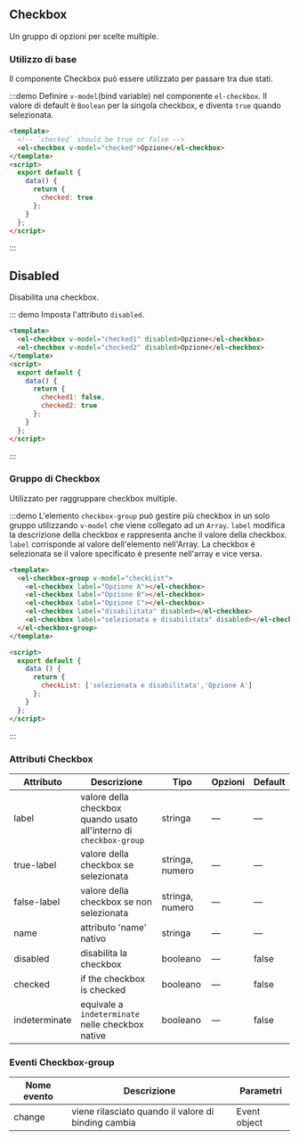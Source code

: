 <script>
  module.exports = {
    data() {
      return {
        checkList: ['selected and disabled','Option A'],
        // checkList2: ['Option A'],
        checked: true,
        checked1: false,
        checked2: true,
        isValid: 'valid'
      };
    }
  };
</script>

## Checkbox

Un gruppo di opzioni per scelte multiple.

### Utilizzo di base

Il componente Checkbox può essere utilizzato per passare tra due stati.

:::demo Definire `v-model`(bind variable) nel componente `el-checkbox`. Il valore di default è `Boolean` per la singola checkbox, e diventa `true` quando selezionata.

```html
<template>
  <!-- `checked` should be true or false -->
  <el-checkbox v-model="checked">Opzione</el-checkbox>
</template>
<script>
  export default {
    data() {
      return {
        checked: true
      };
    }
  };
</script>
```
:::

## Disabled

Disabilita una checkbox.

::: demo Imposta l'attributo `disabled`.

```html
<template>
  <el-checkbox v-model="checked1" disabled>Opzione</el-checkbox>
  <el-checkbox v-model="checked2" disabled>Opzione</el-checkbox>
</template>
<script>
  export default {
    data() {
      return {
        checked1: false,
        checked2: true
      };
    }
  };
</script>
```
:::

### Gruppo di Checkbox
Utilizzato per raggruppare checkbox multiple.

:::demo L'elemento `checkbox-group` può gestire più checkbox in un solo gruppo utilizzando `v-model` che viene collegato ad un `Array`. `label` modifica la descrizione della checkbox e rappresenta anche il valore della checkbox. `label` corrisponde al valore dell'elemento nell'Array. La checkbox è selezionata se il valore  specificato è presente nell'array e vice versa.

```html
<template>
  <el-checkbox-group v-model="checkList">
    <el-checkbox label="Opzione A"></el-checkbox>
    <el-checkbox label="Opzione B"></el-checkbox>
    <el-checkbox label="Opzione C"></el-checkbox>
    <el-checkbox label="disabilitata" disabled></el-checkbox>
    <el-checkbox label="selezionata e disabilitata" disabled></el-checkbox>
  </el-checkbox-group>
</template>

<script>
  export default {
    data () {
      return {
        checkList: ['selezionata e disabilitata','Opzione A']
      };
    }
  };
</script>
```
:::

### Attributi Checkbox
| Attributo      | Descrizione         | Tipo    | Opzioni                         | Default|
|---------- |-------- |---------- |-------------  |-------- |
| label     | valore della checkbox quando usato all'interno di `checkbox-group` | stringa    |       —        |     —    |
| true-label | valore della checkbox se selezionata   | stringa, numero    |       —        |     —    |
| false-label | valore della checkbox se non selezionata   | stringa, numero    |      —         |     —    |
| name | attributo 'name' nativo | stringa    |      —         |     —    |
| disabled  | disabilita la checkbox   | booleano   |  — | false   |
| checked  | if the checkbox is checked   | booleano   |  — | false   |
| indeterminate  | equivale a `indeterminate` nelle checkbox native | booleano   |  — | false   |

### Eventi Checkbox-group
| Nome evento | Descrizione | Parametri |
|---------- |-------- |---------- |
| change  | viene rilasciato quando il valore di binding cambia | Event object |
